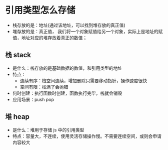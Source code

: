 # 引用类型怎么存储

- 栈存放的是：地址(通过该地址，可以找到堆存放的真正值)
- 堆存放的是：真正值，
  我们将一个对象赋值给另一个对象，实际上是地址的赋值，地址对应的堆存放着真正的数值；

## 栈 stack

- 是什么：栈存放的是基础数据的数值，和引用类型的地址
- 特点：
  - 连续有序：栈空间连续，增加删除只需要移动指针，操作速度很快
  - 空间有限：栈满了会抛错
- 何时创建：执行函数时创建，函数执行完毕，栈就会销毁
- 应用场景：push pop

## 堆 heap

- 是什么：堆用于存储 js 中的引用类型
- 特点：容量大，不连续，使用灵活存储操作慢。不需要连续空间，或则会申请内容较大
